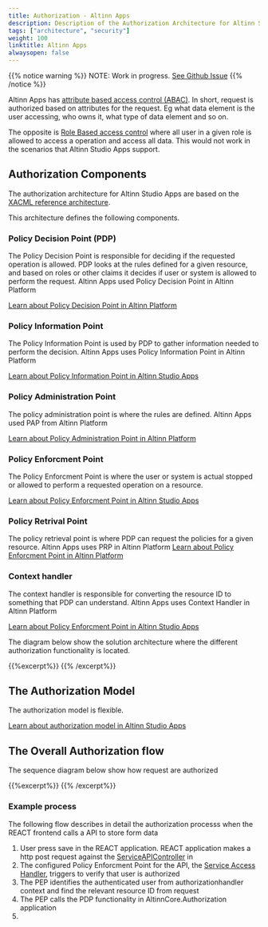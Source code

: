```yaml
---
title: Authorization - Altinn Apps
description: Description of the Authorization Architecture for Altinn Studio Apps
tags: ["architecture", "security"]
weight: 100
linktitle: Altinn Apps
alwaysopen: false
---
```


{{% notice warning %}}
NOTE: Work in progress. [See Github Issue](https://github.com/Altinn/altinn-studio/issues/963)
{{% /notice %}}

Altinn Apps has [attribute based access control (ABAC)](https://en.wikipedia.org/wiki/Attribute-based_access_control).
In short, request is authorized based on attributes for the request. Eg what data element is the user accessing, who owns it, 
what type of data element and so on.

The opposite is [Role Based access control](https://en.wikipedia.org/wiki/Role-based_access_control) where all user in a given role
is allowed to access a operation and access all data. This would not work in the scenarios that Altinn Studio Apps support.

## Authorization Components
The authorization architecture for Altinn Studio Apps are based on the 
[XACML reference architecture](https://en.wikipedia.org/wiki/XACML).

This architecture defines the following components.

### Policy Decision Point (PDP)
The Policy Decision Point is responsible for deciding if the requested operation is allowed.
PDP looks at the rules defined for a given resource, and based on roles or other claims it decides if
user or system is allowed to perform the request. Altinn Apps used Policy Decision Point in Altinn Platform

[Learn about Policy Decision Point in Altinn Platform](/../altinn-platform/pdp)

### Policy Information Point
The Policy Information Point is used by PDP to gather information needed to perform the decision.
Altinn Apps uses Policy Information Point in Altinn Platform

[Learn about Policy Information Point in Altinn Studio Apps](../altinn-platform/pip)

### Policy Administration Point
The policy administration point is where the rules are defined. Altinn Apps used PAP from Altinn Platform

[Learn about Policy Administration Point in Altinn Platform](../altinn-platform/pap)

### Policy Enforcment Point
The Policy Enforcment Point is where the user or system is actual stopped or allowed to perform a requested operation
on a resource. 

[Learn about Policy Enforcment Point in Altinn Studio Apps](pep)


### Policy Retrival Point
The policy retrieval point is where PDP can request the policies for a given
resource. Altinn Apps uses PRP in Altinn Platform
[Learn about Policy Enforcment Point in Altinn Platform](../altinn-platform/pdp)


### Context handler
The context handler is responsible for converting the resource ID to 
something that PDP can understand. Altinn Apps uses Context Handler in Altinn Platform

[Learn about Policy Enforcment Point in Altinn Studio Apps](../altinn-platform/contexthandler)

The diagram below show the solution architecture where the different authorization functionality is located.

{{%excerpt%}}
<object data="/architecture/solution/altinn-studio-apps/AltinnStudioApps_SolutionArchitecture.svg" type="image/svg+xml" style="width: 100%;"></object>
{{% /excerpt%}}

## The Authorization Model
The authorization model is flexible.

[Learn about authorization model in Altinn Studio Apps](model)

## The Overall Authorization flow
The sequence diagram below show how request are authorized

{{%excerpt%}}
<object data="/architecture/security/authorization/altinn-studio-apps/AuthorizationFlow.svg" type="image/svg+xml" style="width: 100%;"></object>
{{% /excerpt%}}

### Example process

The following flow describes in detail the authorization processs when the REACT frontend calls a API to store form data

1. User press save in the REACT application. REACT application makes a http post request against the 
[ServiceAPIController](https://github.com/Altinn/altinn-studio/blob/master/src/AltinnCore/Runtime/Controllers/ServiceAPIController.css) in 
2. The configured Policy Enforcment Point for the API, the [Service Access Handler](https://github.com/Altinn/altinn-studio/blob/master/src/AltinnCore/Runtime/Authorization/ServiceAccessHandler.cs),  triggers to verify that user is authorized
3. The PEP identifies the authenticated user from authorizationhandler context and find the relevant resource ID from request
4. The PEP calls the PDP functionality in AltinnCore.Authorization application 
5. 
